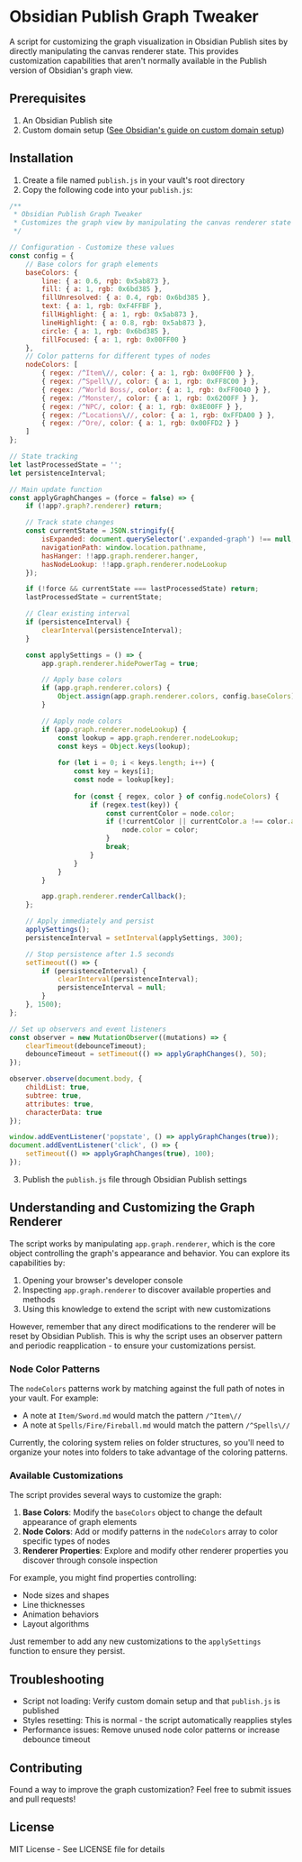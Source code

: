 # Obsidian Publish Graph Tweaker

A script for customizing the graph visualization in Obsidian Publish sites by directly manipulating the canvas renderer state. This provides customization capabilities that aren't normally available in the Publish version of Obsidian's graph view.

## Prerequisites

1. An Obsidian Publish site
2. Custom domain setup ([See Obsidian's guide on custom domain setup](https://help.obsidian.md/Obsidian+Publish/Custom+domains))

## Installation

1. Create a file named `publish.js` in your vault's root directory
2. Copy the following code into your `publish.js`:

```javascript
/**
 * Obsidian Publish Graph Tweaker
 * Customizes the graph view by manipulating the canvas renderer state
 */

// Configuration - Customize these values
const config = {
    // Base colors for graph elements
    baseColors: {
        line: { a: 0.6, rgb: 0x5ab873 },
        fill: { a: 1, rgb: 0x6bd385 },
        fillUnresolved: { a: 0.4, rgb: 0x6bd385 },
        text: { a: 1, rgb: 0xF4FFBF },
        fillHighlight: { a: 1, rgb: 0x5ab873 },
        lineHighlight: { a: 0.8, rgb: 0x5ab873 },
        circle: { a: 1, rgb: 0x6bd385 },
        fillFocused: { a: 1, rgb: 0x00FF00 }
    },
    // Color patterns for different types of nodes
    nodeColors: [
        { regex: /^Item\//, color: { a: 1, rgb: 0x00FF00 } },
        { regex: /^Spell\//, color: { a: 1, rgb: 0xFF8C00 } },
        { regex: /^World Boss/, color: { a: 1, rgb: 0xFF0040 } },
        { regex: /^Monster/, color: { a: 1, rgb: 0x6200FF } },
        { regex: /^NPC/, color: { a: 1, rgb: 0x8E00FF } },
        { regex: /^Locations\//, color: { a: 1, rgb: 0xFFDA00 } },
        { regex: /^Ore/, color: { a: 1, rgb: 0x00FFD2 } }
    ]
};

// State tracking
let lastProcessedState = '';
let persistenceInterval;

// Main update function
const applyGraphChanges = (force = false) => {
    if (!app?.graph?.renderer) return;

    // Track state changes
    const currentState = JSON.stringify({
        isExpanded: document.querySelector('.expanded-graph') !== null,
        navigationPath: window.location.pathname,
        hasHanger: !!app.graph.renderer.hanger,
        hasNodeLookup: !!app.graph.renderer.nodeLookup
    });

    if (!force && currentState === lastProcessedState) return;
    lastProcessedState = currentState;

    // Clear existing interval
    if (persistenceInterval) {
        clearInterval(persistenceInterval);
    }

    const applySettings = () => {
        app.graph.renderer.hidePowerTag = true;

        // Apply base colors
        if (app.graph.renderer.colors) {
            Object.assign(app.graph.renderer.colors, config.baseColors);
        }

        // Apply node colors
        if (app.graph.renderer.nodeLookup) {
            const lookup = app.graph.renderer.nodeLookup;
            const keys = Object.keys(lookup);
            
            for (let i = 0; i < keys.length; i++) {
                const key = keys[i];
                const node = lookup[key];
                
                for (const { regex, color } of config.nodeColors) {
                    if (regex.test(key)) {
                        const currentColor = node.color;
                        if (!currentColor || currentColor.a !== color.a || currentColor.rgb !== color.rgb) {
                            node.color = color;
                        }
                        break;
                    }
                }
            }
        }

        app.graph.renderer.renderCallback();
    };

    // Apply immediately and persist
    applySettings();
    persistenceInterval = setInterval(applySettings, 300);

    // Stop persistence after 1.5 seconds
    setTimeout(() => {
        if (persistenceInterval) {
            clearInterval(persistenceInterval);
            persistenceInterval = null;
        }
    }, 1500);
};

// Set up observers and event listeners
const observer = new MutationObserver((mutations) => {
    clearTimeout(debounceTimeout);
    debounceTimeout = setTimeout(() => applyGraphChanges(), 50);
});

observer.observe(document.body, {
    childList: true,
    subtree: true,
    attributes: true,
    characterData: true
});

window.addEventListener('popstate', () => applyGraphChanges(true));
document.addEventListener('click', () => {
    setTimeout(() => applyGraphChanges(true), 100);
});
```

3. Publish the `publish.js` file through Obsidian Publish settings

## Understanding and Customizing the Graph Renderer

The script works by manipulating `app.graph.renderer`, which is the core object controlling the graph's appearance and behavior. You can explore its capabilities by:

1. Opening your browser's developer console
2. Inspecting `app.graph.renderer` to discover available properties and methods
3. Using this knowledge to extend the script with new customizations

However, remember that any direct modifications to the renderer will be reset by Obsidian Publish. This is why the script uses an observer pattern and periodic reapplication - to ensure your customizations persist.

### Node Color Patterns

The `nodeColors` patterns work by matching against the full path of notes in your vault. For example:
- A note at `Item/Sword.md` would match the pattern `/^Item\//`
- A note at `Spells/Fire/Fireball.md` would match the pattern `/^Spells\//`

Currently, the coloring system relies on folder structures, so you'll need to organize your notes into folders to take advantage of the coloring patterns.

### Available Customizations

The script provides several ways to customize the graph:

1. **Base Colors**: Modify the `baseColors` object to change the default appearance of graph elements
2. **Node Colors**: Add or modify patterns in the `nodeColors` array to color specific types of nodes
3. **Renderer Properties**: Explore and modify other renderer properties you discover through console inspection

For example, you might find properties controlling:
- Node sizes and shapes
- Line thicknesses
- Animation behaviors
- Layout algorithms

Just remember to add any new customizations to the `applySettings` function to ensure they persist.

## Troubleshooting

- Script not loading: Verify custom domain setup and that `publish.js` is published
- Styles resetting: This is normal - the script automatically reapplies styles
- Performance issues: Remove unused node color patterns or increase debounce timeout

## Contributing

Found a way to improve the graph customization? Feel free to submit issues and pull requests!

## License

MIT License - See LICENSE file for details